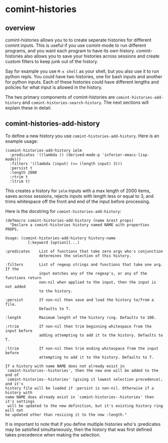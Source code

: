 # comint-histories

## overview

comint-histories allows you to to create seperate histories for different comint inputs. This is useful if you use comint-mode to run different programs, and you want each program to have its own history. comint-histories also allows you to save your histories across sessions and create custom filters to keep junk out of the history.

Say for example you use `M-x shell` as your shell, but you also use it to run python repls. You could have two histories, one for bash inputs and another for python inputs. Each of these histories could have different lengths and policies for what input is allowed in the history.

The two primary components of comint-histories are `comint-histories-add-history` and `comint-histories-search-history`. The next sections will explain these in detail.

## comint-histories-add-history

To define a new history you use `comint-histories-add-history`. Here is an example usage:

```
(comint-histories-add-history ielm
  :predicates '((lambda () (derived-mode-p 'inferior-emacs-lisp-mode)))
  :filters '((lambda (input) (<= (length input) 3)))
  :persist t
  :length 2000
  :rtrim t
  :ltrim t)
```

This creates a history for `ielm` inputs with a max length of 2000 items, saves across sessions, rejects inputs with length less or equal to 3, and trims whitespace off the front and end of the input before processing.

Here is the docstring for `comint-histories-add-history`:

```
(defmacro comint-histories-add-history (name &rest props)
  "Declare a comint-histories history named NAME with properties PROPS.

Usage: (comint-histories-add-history history-name
          [:keyword [option]]...)

:predicates    List of functions that take zero args who's conjunction
               determines the selection of this history.

:filters       List of regexp strings and functions that take one arg. If the
               input matches any of the regexp's, or any of the functions return
               non-nil when applied to the input, then the input is not added
               to the history.

:persist       If non-nil then save and load the history to/from a file.
               Defaults to T.

:length        Maximum length of the history ring. Defaults to 100.

:rtrim         If non-nil then trim beginning whitespace from the input before
               adding attempting to add it to the history. Defaults to T.

:ltrim         If non-nil then trim ending whitespace from the input before
               attempting to add it to the history. Defaults to T.

If a history with name NAME does not already exist in
`comint-histories--histories', then the new one will be added to the end of
`comint-histories--histories' (giving it lowest selection precedence), and it's
history file will be loaded if :persist is non-nil. Otherwise if a history with
name NAME does already exist in `comint-histories--histories' then it's settings
 will be updated to the new definition, but it's existing history ring will not
be updated other than resizing it to the new :length."
```

It is important to note that if you define multiple histories who's :predicates may be satisfied simultaneously, then the history that was first defined takes precedence when making the selection.

